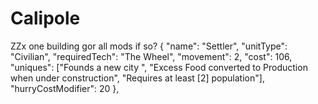 # Calipole
ZZx one building gor all mods if so?
{
		"name": "Settler",
		"unitType": "Civilian",
		"requiredTech": "The Wheel",
		"movement": 2,
		"cost": 106,
		"uniques": ["Founds a new city <by consuming this unit>", "Excess Food converted to Production when under construction",
			"Requires at least [2] population"],
		"hurryCostModifier": 20
	},
